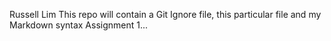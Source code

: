 Russell Lim
This repo will contain a Git Ignore file, this particular file and my Markdown syntax Assignment 1...